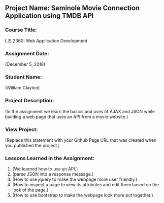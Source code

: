 ## Project Name:  Seminole Movie Connection Application using TMDB API

### Course Title:
LIS 2360:  Web Application Development

### Assignment Date:  
(December 5, 2018)

### Student Name:  
(William Clayton)

### Project Description:
(In the assignment we learn the basics and uses of AJAX and JSON while building a web page that uses an API from a movie website )

### View Project:
(Replace this statement with your Github Page URL that was created when you 
 published the project.)

### Lessons Learned in the Assignment:
1. (We learned how to use an API.)
2. (parse JSON into a response message.)
3. (How to use jquery to make the webpage more user friendly.)
4. (How to inspect a page to view its attributes and edit them based on the look of the page.)
5. (How to use bootstrap to make the webpage look more put together.)